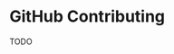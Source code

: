 # GitHub Contributing

<!--
https://github.com/DA0-DA0/dao-dao-ui/blob/development/CONTRIBUTING.md
-->

TODO

<!--
cat << EOF > ./CONTRIBUTING.md

EOF
-->
